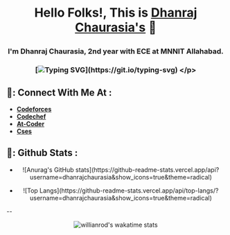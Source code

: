 # <p align="center"> Hello Folks!, This is [**Dhanraj Chaurasia's**](https://dhanrajchaurasia.github.io/) :wave: </p>
### <p align="center"> I'm Dhanraj Chaurasia, 2nd year with ECE at MNNIT Allahabad. </p>
### <p align="center"> [![Typing SVG](https://readme-typing-svg.herokuapp.com?font=Roboto&color=%23FFF03C&size=25&center=true&vCenter=true&width=850&height=30&lines=An+enthusiast+frontend+web+developer.;A+competitive+programmer+(coder).+;Enthusiast+to+learn+new+things.;A+quick+learner+to+develop+new+skills.)](https://git.io/typing-svg) </p>
## 🌟: Connect With Me At : 
- [**Codeforces**](https://codeforces.com/profile/coderdhanraj)
- [**Codechef**](https://codechef.com/users/coderdhanraj/)
- [**At-Coder**](https://atcoder.jp/users/coderdhanraj/)
- [**Cses**](https://cses.fi/user/75925/)
## 🌟: Github Stats : 
 - <p align="center"> ![Anurag's GitHub stats](https://github-readme-stats.vercel.app/api?username=dhanrajchaurasia&show_icons=true&theme=radical) </p>
 - <p align="center"> ![Top Langs](https://github-readme-stats.vercel.app/api/top-langs/?username=dhanrajchaurasia&show_icons=true&theme=radical) </p>
 -- <p align="center"> ![willianrod's wakatime stats](https://github-readme-stats.vercel.app/api/wakatime?username=dhanrajchaurasia&show_icons=true&theme=radical) </p>
